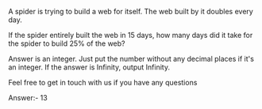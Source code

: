 A spider is trying to build a web for itself. The web built by it doubles every day.

If the spider entirely built the web in 15 days, how many days did it take for the spider to build 25% of the web?

Answer is an integer. Just put the number without any decimal places if it's an integer. If the answer is Infinity, output Infinity.

Feel free to get in touch with us if you have any questions

Answer:- 13